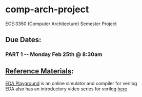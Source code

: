 # comp-arch-project
ECE:3350 (Computer Architecture) Semester Project

## Due Dates:  
### PART 1 -- Monday Feb 25th @ 8:30am


## [Reference Materials](https://github.uiowa.edu/abpwrs/comp-arch-project/tree/master/references):

[EDA Playground](https://www.edaplayground.com/) is an online simulator and compiler for verilog     
EDA also has an introductory video series for verilog [here](https://www.youtube.com/watch?v=eXb8prknDKg&list=PLScWdLzHpkAfbPhzz1NKHDv2clv1SgsMo)      


